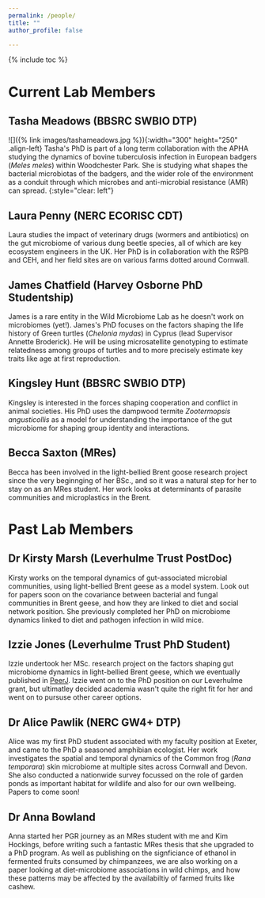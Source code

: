 ```yaml
---
permalink: /people/
title: ""
author_profile: false

---
```


{% include toc %}

# Current Lab Members


## Tasha Meadows (BBSRC SWBIO DTP)
![]({% link images/tashameadows.jpg %}){:width="300" height="250" .align-left}
Tasha's PhD is part of a long term collaboration with the APHA studying the dynamics of bovine tuberculosis infection in European badgers (_Meles meles_) within Woodchester Park. She is studying what shapes the bacterial microbiotas of the badgers, and the wider role of the environment as a conduit through which microbes and anti-microbial resistance (AMR) can spread. 
{:style="clear: left"}
  
  
  
  
## Laura Penny (NERC ECORISC CDT)
Laura studies the impact of veterinary drugs (wormers and antibiotics) on the gut microbiome of various dung beetle species, all of which are key ecosystem engineers in the UK. Her PhD is in collaboration with the RSPB and CEH, and her field sites are on various farms dotted around Cornwall. 
  
  
    
## James Chatfield (Harvey Osborne PhD Studentship)
James is a rare entity in the Wild Microbiome Lab as he doesn't work on microbiomes (yet!). James's PhD focuses on the factors shaping the life history of Green turtles (_Chelonia mydas_) in Cyprus (lead Supervisor Annette Broderick). He will be using microsatellite genotyping to estimate relatedness among groups of turtles and to more precisely estimate key traits like age at first reproduction. 
  
  
## Kingsley Hunt (BBSRC SWBIO DTP)
Kingsley is interested in the forces shaping cooperation and conflict in animal societies. His PhD uses the dampwood termite _Zootermopsis angusticollis_ as a model for understanding the importance of the gut microbiome for shaping group identity and interactions. 

## Becca Saxton (MRes)
Becca has been involved in the light-bellied Brent goose research project since the very beginnging of her BSc., and so it was a natural step for her to stay on as an MRes student. Her work looks at determinants of parasite communities and microplastics in the Brent. 




# Past Lab Members 


## Dr Kirsty Marsh (Leverhulme Trust PostDoc)
Kirsty works on the temporal dynamics of gut-associated microbial communities, using light-bellied Brent geese as a model system. Look out for papers soon on the covariance between bacterial and fungal communities in Brent geese, and how they are linked to diet and social network position. She previously completed her PhD on microbiome dynamics linked to diet and pathogen infection in wild mice. 

## Izzie Jones (Leverhulme Trust PhD Student)
Izzie undertook her MSc. research project on the factors shaping gut microbiome dynamics in light-bellied Brent geese, which we eventually published in [PeerJ](https://doi.org/10.7717/peerj.16682). Izzie went on to the PhD position on our Leverhulme grant, but ultimatley decided academia wasn't quite the right fit for her and went on to pursuse other career options. 

## Dr Alice Pawlik (NERC GW4+ DTP)
Alice was my first PhD student associated with my faculty position at Exeter, and came to the PhD a seasoned amphibian ecologist. Her work investigates the spatial and temporal dynamics of the Common frog (_Rana temporara_) skin microbiome at multiple sites across Cornwall and Devon. She also conducted a nationwide survey focussed on the role of garden ponds as important habitat for wildlife and also for our own wellbeing. Papers to come soon!

## Dr Anna Bowland 
Anna started her PGR journey as an MRes student with me and Kim Hockings, before writing such a fantastic MRes thesis that she upgraded to a PhD program. As well as publishing on the signficiance of ethanol in fermented fruits consumed by chimpanzees, we are also working on a paper looking at diet-microbiome associations in wild chimps, and how these patterns may be affected by the availabiltiy of farmed fruits like cashew.   
